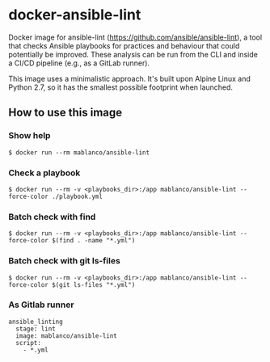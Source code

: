 # docker-ansible-lint

Docker image for ansible-lint (<https://github.com/ansible/ansible-lint>), a tool that checks Ansible playbooks for practices and behaviour that could potentially be improved. These analysis can be run from the CLI and inside a CI/CD pipeline (e.g., as a GitLab runner).

This image uses a minimalistic approach. It's built upon Alpine Linux and Python 2.7, so it has the smallest possible footprint when launched.

## How to use this image

### Show help

    $ docker run --rm mablanco/ansible-lint

### Check a playbook

    $ docker run --rm -v <playbooks_dir>:/app mablanco/ansible-lint --force-color ./playbook.yml

### Batch check with find

    $ docker run --rm -v <playbooks_dir>:/app mablanco/ansible-lint --force-color $(find . -name "*.yml")

### Batch check with git ls-files

    $ docker run --rm -v <playbooks_dir>:/app mablanco/ansible-lint --force-color $(git ls-files "*.yml")

### As Gitlab runner

    ansible_linting
      stage: lint
      image: mablanco/ansible-lint
      script:
        - *.yml
